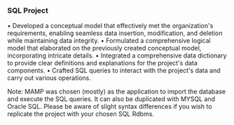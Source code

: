 ### SQL Project ###

•	Developed a conceptual model that effectively met the organization's requirements, enabling seamless data insertion, modification, and deletion while maintaining data integrity.
•	Formulated a comprehensive logical model that elaborated on the previously created conceptual model, incorporating intricate details.
•	Integrated a comprehensive data dictionary to provide clear definitions and explanations for the project's data components.
•	Crafted SQL queries to interact with the project's data and carry out various operations.

Note: MAMP was chosen (mostly) as the application to import the database and execute the SQL queries. It can also be duplicated with MYSQL and Oracle SQL. Please be aware of slight syntax differences if you wish to replicate the project with your chosen SQL Rdbms.
